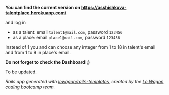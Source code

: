 **You can find the current version on
https://asshishkova-talentplace.herokuapp.com/**

and log in
- as a talent: email `talent1@mail.com`, password `123456`
- as a place: email `place1@mail.com`, password `123456`

Instead of 1 you and can choose any integer from 1 to 18 in talent's email and from 1 to 9 in place's email.

**Do not forget to check the Dashboard ;)**

To be updated.

_Rails app generated with [lewagon/rails-templates](https://github.com/lewagon/rails-templates), created by the [Le Wagon coding bootcamp](https://www.lewagon.com) team._
